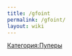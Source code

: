 ```yaml
---
title: /gfoint
permalink: /gfoint/
layout: wiki
---
```


[Категория:Пуперы](Категория:Пуперы "wikilink")
